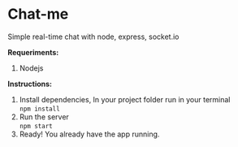 # Chat-me
Simple real-time chat with node, express, socket.io

**Requeriments:**<br>
1. Nodejs

**Instructions:**<br>
1. Install dependencies, In your project folder run in your terminal<br>
`npm install`<br>
2. Run the server<br>
`npm start`<br>
3. Ready! You already have the app running.
